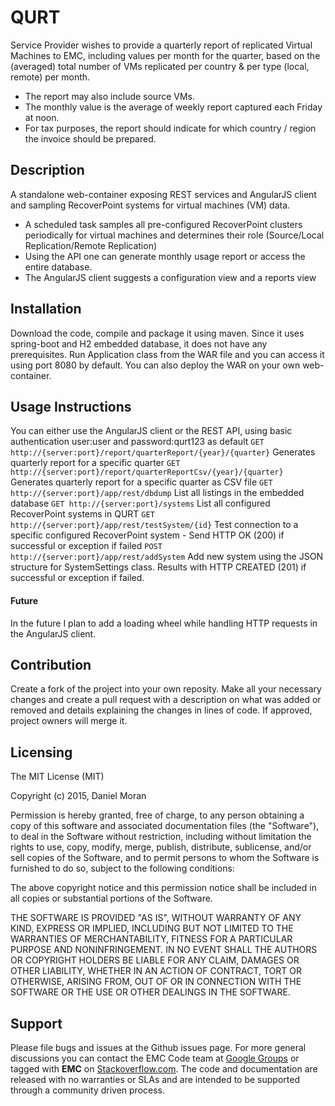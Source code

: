 QURT
======================
Service Provider wishes to provide a quarterly report of replicated Virtual Machines to EMC, including values per month for the quarter, based on the (averaged) total number of VMs replicated per country & per type (local, remote) per month. 

 - The report may also include source VMs. 
 - The monthly value is the average of weekly report captured each Friday at noon. 
 - For tax purposes, the report should indicate for which country / region the invoice should be prepared. 



## Description
A standalone web-container exposing REST services and AngularJS client and sampling RecoverPoint systems for virtual machines (VM) data.

 - A scheduled task samples all pre-configured RecoverPoint clusters periodically for virtual machines and determines their role (Source/Local Replication/Remote Replication)
 - Using the API one can generate monthly usage report or access the entire database.
 - The AngularJS client suggests a configuration view and a reports view

## Installation
Download the code, compile and package it using maven.
Since it uses spring-boot and H2 embedded database, it does not have any prerequisites.
Run Application class from the WAR file and you can access it using port 8080 by default.
You can also deploy the WAR on your own web-container.

## Usage Instructions
You can either use the AngularJS client or the REST API, using basic authentication user:user and password:qurt123 as default
```GET http://{server:port}/report/quarterReport/{year}/{quarter}```
Generates quarterly report for a specific quarter
```GET http://{server:port}/report/quarterReportCsv/{year}/{quarter}```
Generates quarterly report for a specific quarter as CSV file
```GET http://{server:port}/app/rest/dbdump```
List all listings in the embedded database
```GET http://{server:port}/systems```
List all configured RecoverPoint systems in QURT
```GET http://{server:port}/app/rest/testSystem/{id}```
Test connection to a specific configured RecoverPoint system - Send HTTP OK (200) if successful or exception if failed
```POST http://{server:port}/app/rest/addSystem```
Add new system using the JSON structure for SystemSettings class. Results with HTTP CREATED (201) if successful or exception if failed.


#### Future
In the future I plan to add a loading wheel while handling HTTP requests in the AngularJS client.

## Contribution
Create a fork of the project into your own reposity. Make all your necessary changes and create a pull request with a description on what was added or removed and details explaining the changes in lines of code. If approved, project owners will merge it.

Licensing
---------
The MIT License (MIT)

Copyright (c) 2015, Daniel Moran

Permission is hereby granted, free of charge, to any person obtaining a copy of this software and associated documentation files (the "Software"), to deal in the Software without restriction, including without limitation the rights to use, copy, modify, merge, publish, distribute, sublicense, and/or sell copies of the Software, and to permit persons to whom the Software is
furnished to do so, subject to the following conditions:

The above copyright notice and this permission notice shall be included in all copies or substantial portions of the Software.

THE SOFTWARE IS PROVIDED "AS IS", WITHOUT WARRANTY OF ANY KIND, EXPRESS OR IMPLIED, INCLUDING BUT NOT LIMITED TO THE WARRANTIES OF MERCHANTABILITY, FITNESS FOR A PARTICULAR PURPOSE AND NONINFRINGEMENT. IN NO EVENT SHALL THE AUTHORS OR COPYRIGHT HOLDERS BE LIABLE FOR ANY CLAIM, DAMAGES OR OTHER LIABILITY, WHETHER IN AN ACTION OF CONTRACT, TORT OR OTHERWISE, ARISING FROM,
OUT OF OR IN CONNECTION WITH THE SOFTWARE OR THE USE OR OTHER DEALINGS IN THE SOFTWARE.

Support
-------
Please file bugs and issues at the Github issues page. For more general discussions you can contact the EMC Code team at <a href="https://groups.google.com/forum/#!forum/emccode-users">Google Groups</a> or tagged with **EMC** on <a href="https://stackoverflow.com">Stackoverflow.com</a>. The code and documentation are released with no warranties or SLAs and are intended to be supported through a community driven process.
